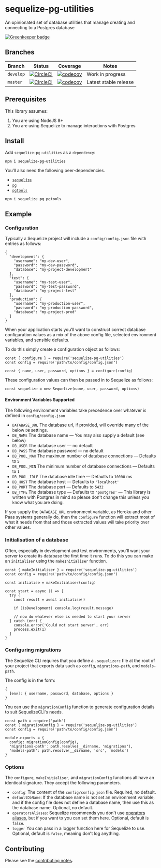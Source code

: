 # sequelize-pg-utilities

An opinionated set of database utilities that manage creating and connecting to a Postgres database

[![Greenkeeper badge](https://badges.greenkeeper.io/davesag/sequelize-pg-utilities.svg)](https://greenkeeper.io/)

## Branches

| Branch | Status | Coverage | Notes |
| ------ | ------ | -------- | - |
| `develop` | [![CircleCI](https://circleci.com/gh/davesag/sequelize-pg-utilities/tree/develop.svg?style=svg)](https://circleci.com/gh/davesag/sequelize-pg-utilities/tree/develop) | [![codecov](https://codecov.io/gh/davesag/sequelize-pg-utilities/branch/develop/graph/badge.svg)](https://codecov.io/gh/davesag/sequelize-pg-utilities) | Work in progress |
| `master` | [![CircleCI](https://circleci.com/gh/davesag/sequelize-pg-utilities/tree/master.svg?style=svg)](https://circleci.com/gh/davesag/sequelize-pg-utilities/tree/master) | [![codecov](https://codecov.io/gh/davesag/sequelize-pg-utilities/branch/master/graph/badge.svg)](https://codecov.io/gh/davesag/sequelize-pg-utilities) | Latest stable release |

## Prerequisites

This library assumes:

1. You are using NodeJS 8+
2. You are using Sequelize to manage interactions with Postgres

## Install

Add `sequelize-pg-utilities` as a `dependency`:

    npm i sequelize-pg-utilities

You'll also need the following peer-dependencies.

* [`sequelize`](https://sequelizejs.com)
* [`pg`](https://sequelizejs.com)
* [`pgtools`](https://www.npmjs.com/package/pgtools)

```
npm i sequelize pg pgtools
```

## Example

### Configuration

Typically a Sequelize project will include a `config/config.json` file with entries as follows:

```
{
  "development": {
    "username": "my-dev-user",
    "password": "my-dev-password",
    "database": "my-project-development"
  },
  "test": {
    "username": "my-test-user",
    "password": "my-test-password",
    "database": "my-project-test"
  },
  "production": {
    "username": "my-production-user",
    "password": "my-production-password",
    "database": "my-project-prod"
  }
}
```

When your application starts you'll want to construct correct database configuration values as a mix of the above config file, selected environment variables, and sensible defaults.

To do this simply create a configuration object as follows:

```
const { configure } = require('sequelize-pg-utilities')
const config = require('path/to/config/config.json')

const { name, user, password, options } = configure(config)
```

These configuration values can then be passed in to Sequelize as follows:

```
const sequelize = new Sequelize(name, user, password, options)
```

#### Environment Variables Supported

The following environment variables take precedence over whatever is defined in `config/config.json`

* `DATABASE_URL` The database url, if provided, will override many of the below `DB` settings.
* `DB_NAME` The database name — You may also supply a default (see below)
* `DB_USER` The database user — no default
* `DB_PASS` The database password — no default
* `DB_POOL_MAX` The maximum number of database connections — Defaults to `5`
* `DB_POOL_MIN` The minimum number of database connections — Defaults to `1`
* `DB_POOL_IDLE` The database idle time — Defaults to `10000` ms
* `DB_HOST` The database host — Defaults to `'localhost'`
* `DB_PORT` The database port — Defaults to `5432`
* `DB_TYPE` The database type — Defaults to `'postgres'` — This library is written with Postgres in mind so please don't change this unless you know what you are doing.

If you supply the `DATABASE_URL` environment variable, as Heroku and other Paas systems generally do, then the `configure` function will extract most of what it needs from that and those extracted values will take priority over other values.

### Initialisation of a database

Often, especially in development and test environments, you'll want your server to create its database the first time it runs. To do this you can make an `initialiser` using the `makeInitialiser` function.

```
const { makeInitialiser } = require('sequelize-pg-utilities')
const config = require('path/to/config/config.json')

const initialise = makeInitialiser(config)

const start = async () => {
  try {
    const result = await initialise()

    if (isDevelopment) console.log(result.message)

    // now do whatever else is needed to start your server
  } catch (err) {
    console.error('Could not start server', err)
    process.exit(1)
  }
}
```

### Configuring migrations

The Sequelize CLI requires that you define a `.sequelizerc` file at the root of your project that exports data such as `config`, `migrations-path`, and `models-path`.

The config is in the form:

```
{
  [env]: { username, password, database, options }
}
```

You can use the `migrationConfig` function to generate configuration details to suit SequelizeCLI's needs.

```
const path = require('path')
const { migrationConfig } = require('sequelize-pg-utilities')
const config = require('path/to/config/config.json')

module.exports = {
  config: migrationConfig(config),
  'migrations-path': path.resolve(__dirname, 'migrations'),
  'models-path': path.resolve(__dirname, 'src', 'models')
}
```

### Options

The `configure`, `makeInitialiser`, and `migrationConfig` functions all have an identical signature.  They accept the following parameters.

* `config`: The content of the `config/config.json` file. Required, no default.
* `defaultDbName`: If the database name is not set an environment variable, and if the config file does not define a database name, then use this as the database name. Optional, no default.
* `operatorsAliases`: Sequelize recommends you don't use [operators aliases](http://docs.sequelizejs.com/manual/tutorial/querying.html#operators-aliases), but if you want to you can set them here.  Optional, default is `false`.
* `logger` You can pass in a logger function here for Sequelize to use. Optional, default is `false`, meaning don't log anything.

## Contributing

Please see the [contributing notes](CONTRIBUTING.md).
